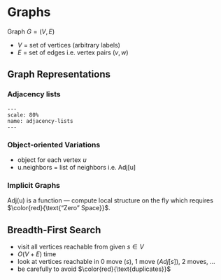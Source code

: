 # Graphs
Graph $G = (V, E)$
- $V$ = set of vertices (arbitrary labels)
- $E$ = set of edges i.e. vertex pairs $(v, w)$

## Graph Representations
### Adjacency lists

```{figure} ../../../images/data-structure/adjacencyList.png
---
scale: 80%
name: adjacency-lists
---
```

### Object-oriented Variations
- object for each vertex $u$
- u.neighbors = list of neighbors i.e. Adj[u]

### Implicit Graphs
Adj(u) is a function — compute local structure on the fly which requires $\color{red}{\text{“Zero” Space}}$.

## Breadth-First Search
- visit all vertices reachable from given $s \in V$
- $O(V+E)$ time
- look at vertices reachable in 0 move ($s$), 1 move ($Adj[s]$), 2 moves, $\dotsc$
- be carefully to avoid $\color{red}{\text{duplicates}}$ 